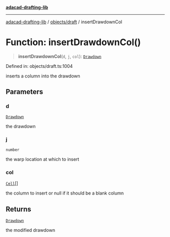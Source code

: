 [**adacad-drafting-lib**](../../../README.md)

***

[adacad-drafting-lib](../../../modules.md) / [objects/draft](../README.md) / insertDrawdownCol

# Function: insertDrawdownCol()

> **insertDrawdownCol**(`d`, `j`, `col`): [`Drawdown`](../../datatypes/type-aliases/Drawdown.md)

Defined in: objects/draft.ts:1004

inserts a column into the drawdown

## Parameters

### d

[`Drawdown`](../../datatypes/type-aliases/Drawdown.md)

the drawdown

### j

`number`

the warp location at which to insert

### col

[`Cell`](../../datatypes/interfaces/Cell.md)[]

the column to insert or null if it should be a blank column

## Returns

[`Drawdown`](../../datatypes/type-aliases/Drawdown.md)

the modified drawdown
